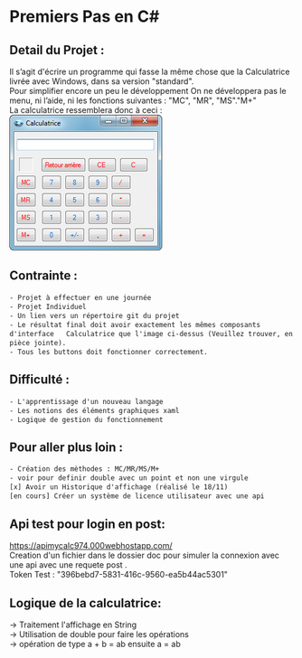 ﻿# Premiers Pas en C#

## Detail du Projet :
Il s’agit d'écrire un programme qui fasse la même chose que la Calculatrice livrée avec Windows, dans sa version "standard". </br>
Pour simplifier encore un peu le développement On ne développera pas le menu, ni l’aide, ni les fonctions suivantes : 
"MC", "MR", "MS"."M+" 
</br> La calculatrice ressemblera donc à ceci :</br>
![Calculatrice](calculatrice.png)

## Contrainte :
	- Projet à effectuer en une journée
	- Projet Individuel
	- Un lien vers un répertoire git du projet
	- Le résultat final doit avoir exactement les mêmes composants d'interface   Calculatrice que l'image ci-dessus (Veuillez trouver, en pièce jointe). 
	- Tous les buttons doit fonctionner correctement.

## Difficulté :
	- L'apprentissage d'un nouveau langage
	- Les notions des éléments graphiques xaml
	- Logique de gestion du fonctionnement

## Pour aller plus loin :
	- Création des mèthodes : MC/MR/MS/M+
	- voir pour definir double avec un point et non une virgule
	[x] Avoir un Historique d'affichage (réalisé le 18/11)
	[en cours] Créer un système de licence utilisateur avec une api


## Api test pour login en post:
https://apimycalc974.000webhostapp.com/ </br>
Creation d'un fichier dans le dossier doc pour simuler la connexion avec une api avec une requete post .</br>
Token Test : "396bebd7-5831-416c-9560-ea5b44ac5301"

## Logique de la calculatrice:
-> Traitement l'affichage en String</br>
-> Utilisation de double pour faire les opérations</br>
-> opération de type a + b = ab ensuite a = ab</br>